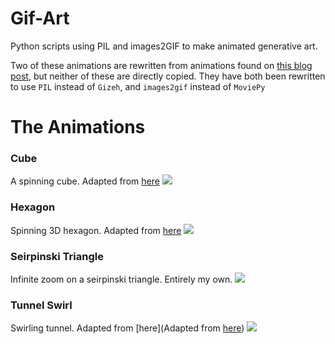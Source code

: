 # Gif-Art
Python scripts using PIL and images2GIF to make animated generative art.

Two of these animations are rewritten from animations found on [this blog post](http://zulko.github.io/blog/2014/09/20/vector-animations-with-python/), but neither of these are directly copied. They have both been rewritten to use `PIL` instead of `Gizeh`, and `images2gif` instead of `MoviePy`

# The Animations

### Cube
A spinning cube. Adapted from [here](http://codentronix.com/2011/05/12/rotating-3d-cube-using-python-and-pygame/)
![](http://i.imgur.com/hLwQVjc.gif)

### Hexagon
Spinning 3D hexagon. Adapted from [here](http://zulko.github.io/blog/2014/09/20/vector-animations-with-python/)
![](http://i.imgur.com/wfnfwGP.gif)

### Seirpinski Triangle
Infinite zoom on a seirpinski triangle. Entirely my own.
![](http://i.imgur.com/yOfOZNd.gif)

### Tunnel Swirl
Swirling tunnel. Adapted from [here](Adapted from [here](http://zulko.github.io/blog/2014/09/20/vector-animations-with-python/))
![](http://i.imgur.com/0lLPIMj.gif)
